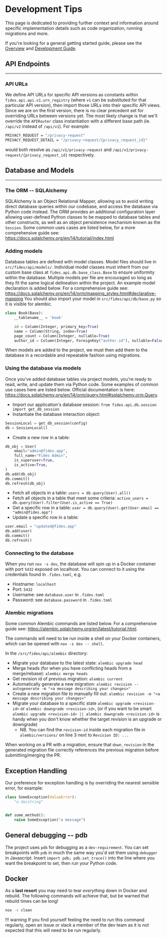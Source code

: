 # Development Tips

This page is dedicated to providing further context and information around specific implementation details such as code organization, running migrations and more.

If you're looking for a general getting started guide, please see the [Overview](overview.md) and [Development Guide](developing_fides.md).

## API Endpoints

---

### API URLs

We define API URLs for specific API versions as constants within `fides.api.api.v1.urn_registry` (where `v1` can be substituted for that particular API version), then import those URLs into their specific API views. Since we are on the first version, there is no clear precedent set for overriding URLs between versions yet. The most likely change is that we'll override the `APIRouter` class instantiation with a different base path (ie. `/api/v2` instead of `/api/v1`). For example:

```sh
PRIVACY_REQUEST = "/privacy-request"
PRIVACY_REQUEST_DETAIL = "/privacy-request/{privacy_request_id}"
```

would both resolve as `/api/v1/privacy-request` and `/api/v1/privacy-request/{privacy_request_id}` respectively.

## Database and Models

---

### The ORM -- SQLAlchemy

SQLAlchemy is an Object Relational Mapper, allowing us to avoid writing direct database queries within our codebase, and access the database via Python code instead. The ORM provides an additional configuration layer allowing user-defined Python classes to be mapped to database tables and other constructs, as well as an object persistence mechanism known as the `Session`. Some common uses cases are listed below, for a more comprehensive guide see: <https://docs.sqlalchemy.org/en/14/tutorial/index.html>

### Adding models

Database tables are defined with model classes. Model files should live in `src/fides/api/models/`. Individual model classes must inherit from our custom base class at `fides.api.db.base_class.Base` to ensure uniformity within the database. Multiple models per file are encouraged so long as they fit the same logical delineation within the project. An example model declaration is added below. For a comprehensive guide see: <https://docs.sqlalchemy.org/en/14/orm/mapping_styles.html#declarative-mapping>
You should also import your model in `src/fides/api/db/base.py` so it is visible for alembic.

```python
class Book(Base):
    __tablename__ = 'book'

    id = Column(Integer, primary_key=True)
    name = Column(String, index=True)
    page_count = Column(Integer, nullable=True)
    author_id = Column(Integer, ForeignKey("author.id"), nullable=False)
```

When models are added to the project, we must then add them to the database in a recordable and repeatable fashion using migrations.

### Using the database via models

Once you've added database tables via project models, you're ready to read, write, and update them via Python code. Some examples of common use cases here are listed below. Official documentation is here: <https://docs.sqlalchemy.org/en/14/orm/query.html#sqlalchemy.orm.Query>.

- Import our application's database session: `from fides.api.db.session import get_db_session`
- Instantiate the database interaction object:

```python
SessionLocal = get_db_session(config)
db = SessionLocal()
```

- Create a new row in a table:

```python
db_obj = User(
    email="admin@fides.app",
    full_name="Fides Admin",
    is_superuser=True,
    is_active=True,
)
db.add(db_obj)
db.commit()
db.refresh(db_obj)
```

- Fetch all objects in a table: `users = db.query(User).all()`
- Fetch all objects in a table that meet some criteria: `active_users = db.query(User).filter(User.is_active == True)`
- Get a specific row in a table: `user = db.query(User).get(User.email == "admin@fides.app")`
- Update a specific row in a table:

```python
user.email = "updated@fides.app"
db.add(user)
db.commit()
db.refresh()
```

### Connecting to the database

When you run `nox -s dev`, the database will spin up in a Docker container with port `5432` exposed on localhost. You can connect to it using the credentials found in `.fides.toml`, e.g.

- Hostname: `localhost`
- Port: `5432`
- Username: see `database.user` in `.fides.toml`
- Password: see `database.password` in `.fides.toml`

### Alembic migrations

Some common Alembic commands are listed below. For a comprehensive guide see: <https://alembic.sqlalchemy.org/en/latest/tutorial.html>.

The commands will need to be run inside a shell on your Docker containers, which can be opened with `nox -s dev -- shell`.

In the `/src/fides/api/alembic` directory:

- Migrate your database to the latest state: `alembic upgrade head`
- Merge heads (for when you have conflicting heads from a merge/rebase): `alembic merge heads`
- Get revision id of previous migration: `alembic current`
- Automatically generate a new migration: `alembic revision --autogenerate -m "<a message describing your changes>"`
- Create a new migration file to manually fill out: `alembic revision -m "<a message describing your changes>"`
- Migrate your database to a specific state `alembic upgrade <revision-id>` or `alembic downgrade <revision-id>`, (or if you want to be smart `alembic upgrade <revision-id> || alembic downgrade <revision-id>` is handy when you don't know whether the target revision is an upgrade or downgrade)
  - NB. You can find the `revision-id` inside each migration file in `alembic/versions/` on line 3 next to `Revision ID: ...`

When working on a PR with a migration, ensure that `down_revision` in the generated migration file correctly references the previous migration before submitting/merging the PR.

## Exception Handling

Our preference for exception handling is by overriding the nearest sensible error, for example:

```python
class SomeException(ValueError):
    "a docstring"


def some_method():
    raise SomeException("a message")
```

## General debugging -- pdb

The project uses `pdb` for debugging as a `dev-requirement`. You can set breakpoints with `pdb` in much the same way you'd set them using `debugger` in Javascript. Insert `import pdb; pdb.set_trace()` into the line where you want the breakpoint to set, then run your Python code.

## Docker

As a __last resort__ you may need to tear _everything_ down in Docker and rebuild. The following commands will achieve that, but be warned that rebuild times can be long!

```bash
nox -s clean
```

!!! warning
    If you find yourself feeling the need to run this command regularly, open an issue or slack a member of the dev team as it is not expected that this will need to be run regularly.
